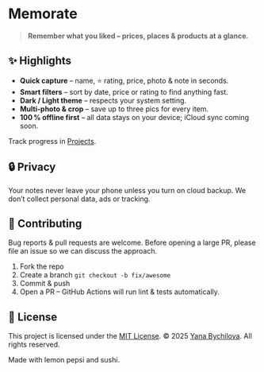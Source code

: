
# Memorate

>  **Remember what you liked – prices, places & products at a glance.**

## ✨ Highlights

* **Quick capture** – name, ⭐ rating, price, photo & note in seconds.
* **Smart filters** – sort by date, price or rating to find anything fast.
* **Dark / Light theme** – respects your system setting.
* **Multi‑photo & crop** – save up to three pics for every item.
* **100 % offline first** – all data stays on your device; iCloud sync coming soon.

Track progress in [Projects](https://github.com/whiony/memorate).

## 🔒 Privacy

Your notes never leave your phone unless you turn on cloud backup. We don’t collect personal data, ads or tracking.

## 🤝 Contributing

Bug reports & pull requests are welcome. Before opening a large PR, please file an issue so we can discuss the approach.

1. Fork the repo
2. Create a branch `git checkout -b fix/awesome`
3. Commit & push
4. Open a PR – GitHub Actions will run lint & tests automatically.

## 📄 License

This project is licensed under the [MIT License](LICENSE).
© 2025 [Yana Bychilova](https://twitter.com/whyDEVoni). All rights reserved.

Made with lemon pepsi and sushi.